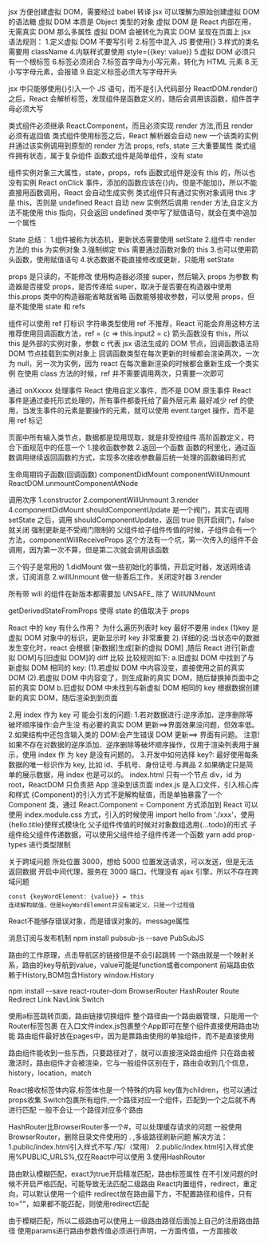 jsx 方便创建虚拟 DOM，需要经过 babel 转译
jsx 可以理解为原始创建虚拟 DOM 的语法糖
虚拟 DOM 本质是 Object 类型的对象
虚拟 DOM 是 React 内部在用，无需真实 DOM 那么多属性
虚拟 DOM 会被转化为真实 DOM 呈现在页面上
jsx 语法规则： 1.定义虚拟 DOM 不要写引号 2.标签中混入 JS 要使用{} 3.样式的类名需要用 className 4.内联样式要使用 style={{key: value}} 5.虚拟 DOM 必须只有一个根标签 6.标签必须闭合 7.标签首字母为小写元素，转化为 HTML 元素 8.无小写字母元素，会报错 9.自定义标签必须大写字母开头

jsx 中只能够使用{}引入一个 JS 语句，而不是引入代码部分
ReactDOM.render()之后，React 会解析标签，发现组件是函数定义的，随后会调用该函数，组件首字母必须大写

类式组件必须继承 React.Component，而且必须实现 render 方法,而且 render 必须有返回值
类式组件使用标签之后，React 解析器会自动 new 一个该类的实例并通过该实例调用到原型的 render 方法
props, refs, state 三大重要属性
类式组件拥有状态，属于复杂组件
函数式组件是简单组件，没有 state

组件实例对象三大属性，state，props，refs
函数式组件是没有 this 的，所以也没有实例
React onClick 事件，添加的函数应该在{}内，但是不能加()，所以不能直接用函数调用，React 会自动生成实例
类式组件只有通过实例对象调用 this 才是 this，否则是 undefined
React 自动 new 实例然后调用 render 方法,自定义方法不能使用 this 指向，只会返回 undefined
类中写了赋值语句，就会在类中追加一个属性

State 总结： 1.组件被称为状态机，更新状态需要使用 setState 2.组件中 render 方法的 this 为实例对象 3.强制绑定 this 需要通过函数对象的 this 3.也可以使用箭头函数，使用赋值语句 4.状态数据不能直接修改或更新，只能用 setState

props 是只读的，不能修改
使用构造器必须接 super，然后输入 props 为参数
构造器是否接受 props，是否传递给 super，取决于是否要在构造器中使用 this.props
类中的构造器能省略就省略
函数能够接收参数，可以使用 props，但是不能使用 state 和 refs

组件可以使用 ref 打标识
字符串类型使用 ref 不推荐，React 可能会弃用这种方法
推荐使用回调函数方法，ref = {c => this.input2 = c}
箭头函数没有 this，所以 this 是外部的实例对象，参数 c 代表 jsx 语法生成的 DOM 节点，回调函数语法将 DOM 节点挂载到实例对象上
回调函数类型在每次更新的时候都会渲染两次，一次为 null，另一次为实例，因为 react 在每次重新渲染的时候都会重新生成一个类实例
在使用 class 方法的时候，ref 并不需要调用两次，只需要一次即可

通过 onXxxxx 处理事件
React 使用自定义事件，而不是 DOM 原生事件
React 事件是通过委托形式处理的，所有事件都委托给了最外层元素
最好减少 ref 的使用，当发生事件的元素是要操作的元素，就可以使用 event.target 操作，而不是用 ref 标记

页面中所有输入类节点，数据都是现用现取，就是非受控组件
高阶函数定义，符合下面规范中的任意一个 1.接收函数参数 2.返回一个函数
函数的柯里化，通过函数调用继续返回函数的方式，实现多次接收参数最后统一处理的函数编码形式

生命周期钩子函数(回调函数)
componentDidMount
componentWillUnmount
ReactDOM.unmountComponentAtNode

调用次序
1.constructor
2.componentWillUnmount
3.render
4.componentDidMount
shouldComponentUpdate 是一个阀门，其实在调用 setState 之后，调用 shouldComponentUpdate，返回 true 则开启阀门，false 就关闭
强制更新是不受阀门限制的
父组件给子组件传值的时候，子组件会有一个方法，componentWillReceiveProps
这个方法有一个坑，第一次传入的组件不会调用，因为第一次不算，但是第二次就会调用该函数

三个钩子是常用的
1.didMount 做一些初始化的事情，开启定时器，发送网络请求，订阅消息
2.willUnmount 做一些善后工作，关闭定时器
3.render

所有带 will 的组件在新版本都需要加 UNSAFE\_
除了 WillUNMount

getDerivedStateFromProps 使得 state 的值取决于 props

React 中的 key 有什么作用？
为什么遍历列表时 key 最好不要用 index
(1)key 是虚拟 DOM 对象中的标识，更新显示时 key 非常重要
2).详细的说:当状态中的数据发生变化时，react 会根据 [新数据]生成[新的虚拟 DOM] ,随后 React 进行[新虚拟 DOM]与[旧虚拟 DOM]的 diff 比较
比较规则如下:
a.旧虚拟 DOM 中找到了与新虚拟 DOM 相同的 key:
(1).若虚拟 DOM 中内容没变，直接使用之前的真实 DOM
(2).若虚拟 DOM 中内容变了，则生成新的真实 DOM，随后替换掉页面中之前的真实 DOM
b.旧虚拟 DOM 中未找到与新虚拟 DOM 相同的 key
根据数据创建新的真实 DOM，随后渲染到到页面

2.用 index 作为 key 可 能会引发的问题: 1.若对数据进行:逆序添加、逆序删除等破坏顺序操作:会产生没 有必要的真实 DOM 更新==>界面效果没问题，但效率低。 2.如果结构中还包含输入类的 DOM:会产生错误 DOM 更新==> 界面有问题。
注意!如果不存在对数据的逆序添加、逆序删除等破坏顺序操作，仅用于渲染列表用于展示，使用 index 作 为 key 是没有问题的。 3.开发中如何选择 key?:
最好使用每条数据的唯一标识作为 key, 比如 id、手机号、身份证号.与興品 2.如果确定只是简单的展示数据，用 index 也是可以的。
index.html 只有一个节点 div，id 为 root，ReactDOM 只负责把 App 渲染到该页面
index.js 是入口文件，引入核心库和样式
{Component}的引入方式不是解构赋值，而是单独暴露了一个 Component 类，通过 React.Component = Component 方式添加到 React
可以使用 index.module.css 方式，引入的时候使用 import hello from './xxx'，使用{hello.title}使样式模块化
父子组件传值的时候对对象数组选用{...todo}的形式
子组件给父组件传递数据，可以使用父组件给子组件传递一个函数
yarn add prop-types 进行类型限制

关于跨域问题
所处位置 3000，想给 5000 位置发送请求，可以发送，但是无法返回数据
开启中间代理，服务在 3000 端口，代理没有 ajax 引擎，所以不存在跨域问题

    const {keyWordElement: {value}} = this
    连续解构赋值，但是keyWordElement并没有被定义，只是一个过程值
React不能够存错误对象，而是错误对象的。message属性

消息订阅与发布机制
npm install pubsub-js --save 
PubSubJS

路由的工作原理，点击导航区的链接但是不会引起跳转
一个路由就是一个映射关系，路由的key导航到value，value可能是function或者component
前端路由依赖于History,BOM包含History
window.History

npm install --save react-router-dom
BrowserRouter
HashRouter
Route
Redirect
Link
NavLink
Switch

使用a标签跳转页面，路由链接切换组件
整个路径由一个路由器管理，只能用一个Router标签包裹
在入口文件index.js包裹整个App即可在整个组件直接使用路由功能
路由组件最好放在pages中，因为是靠路由使用的单独组件，而不是直接使用<Home/>

路由组件能收到一些东西，只要路径对了，就可以直接渲染路由组件
只在路由被激活时，路由组件才会被渲染，它与一般组件区别在于，路由会收到几个信息，history，location，match

React接收标签体内容,标签体也是一个特殊的内容
key值为children，也可以通过props收集
Switch包裹所有组件,一个路径对应一个组件，匹配到一个之后就不再进行匹配
一般不会让一个路径对应多个路由

HashRouter比BrowserRouter多一个#，可以处理缓存请求的问题
一般使用BrowserRouter，删除目录文件使用的 . ,多级路径刷新问题
解决方法：
    1.public/index.html引入样式不写./写/（常用）
    2.public/index.html引入样式使用%PUBLIC_URLS%,仅在React中可以使用
    3.使用HashRouter

路由默认模糊匹配，exact为true开启精准匹配，路由标签属性
在不引发问题的时候不开启严格匹配，可能导致无法匹配二级路由
React内置组件，redirect，重定向，可以默认使用一个组件
redirect放在路由最下方，不配置路径和组件，只有to=""，如果都不能匹配，则使用redirect匹配

由于模糊匹配，所以二级路由可以使用上一级路由路径后面加上自己的注册路由路径
 使用params进行路由参数传值必须进行声明，一方面传值，一方面接收